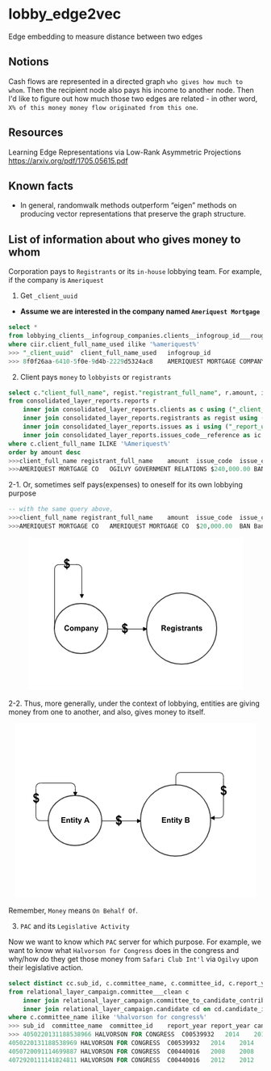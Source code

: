 # lobby_edge2vec
Edge embedding to measure distance between two edges 

## Notions
Cash flows are represented in a directed graph `who gives how much to whom`. Then the recipient node also pays his income to another node. Then I'd like to figure out how much those two edges are related - in other word, `X% of this money money flow originated from this one`. 

## Resources
Learning Edge Representations via Low-Rank Asymmetric
Projections https://arxiv.org/pdf/1705.05615.pdf

## Known facts
- In general, randomwalk methods outperform “eigen” methods on producing vector representations that preserve the graph structure.

## List of information about who gives money to whom

Corporation pays to `Registrants` or its `in-house` lobbying team.
For example, if the company is `Ameriquest` 

1. Get `_client_uuid`
- **Assume we are interested in the company named `Ameriquest Mortgage`**

```sql
select *
from lobbying_clients__infogroup_companies.clients__infogroup_id___rough ciir 
where ciir.client_full_name_used ilike '%ameriquest%'
>>> "_client_uuid"	client_full_name_used	infogroup_id
>>> 8f0f26aa-6410-5f0e-9d4b-2229d5324ac8	AMERIQUEST MORTGAGE COMPANY	424328982
```

2. Client pays `money` to `lobbyists` or `registrants`



```sql
select c."client_full_name", regist."registrant_full_name", r.amount, i.issue_code, ic.issue_code_description 
from consolidated_layer_reports.reports r 
	inner join consolidated_layer_reports.clients as c using ("_client_uuid" )
	inner join consolidated_layer_reports.registrants as regist using ("_registrant_uuid")
	inner join consolidated_layer_reports.issues as i using ("_report_uuid")
	inner join consolidated_layer_reports.issues_code__reference as ic using ("issue_code")
where c.client_full_name ILIKE '%Ameriquest%'
order by amount desc
>>>client_full_name	registrant_full_name	amount	issue_code	issue_code_description
>>>AMERIQUEST MORTGAGE CO	OGILVY GOVERNMENT RELATIONS	$240,000.00	BAN	Banking
```

2-1. Or, sometimes self pays(expenses) to oneself for its own lobbying purpose
```sql
-- with the same query above,
>>>client_full_name	registrant_full_name	amount	issue_code	issue_code_description
>>>AMERIQUEST MORTGAGE CO	AMERIQUEST MORTGAGE CO	$20,000.00	BAN	Banking
```
<p align="center"> <img src="Screen%20Shot%202020-05-08%20at%202.37.44%20AM.png"/> </p>

2-2. Thus, more generally, under the context of lobbying, entities are giving money from one to another, and also, gives money to itself. 

<p align="center"> <img src="Screen%20Shot%202020-05-08%20at%203.03.13%20AM.png"/> </p>

Remember, `Money` means `On Behalf Of`.

3. `PAC` and its `Legislative Activity`

Now we want to know which `PAC` server for which purpose. For example, we want to know what `Halvorson for Congress` does in the congress and why/how do they get those money from `Safari Club Int'l` via `Ogilvy` upon their legislative action.

```sql
select distinct cc.sub_id, c.committee_name, c.committee_id, c.report_year, cc.report_year, cc.candidate_id, cd.candidate_name, cc.tran_amount
from relational_layer_campaign.committee___clean c
	inner join relational_layer_campaign.committee_to_candidate_contribution___clean cc on cc.committee_id = c.committee_id and cc.report_year = c.report_year
	inner join relational_layer_campaign.candidate cd on cd.candidate_id= c.candidate_id and cd.report_year = c.report_year 
where c.committee_name ilike '%halvorson for congress%'
>>> sub_id	committee_name	committee_id	report_year	report_year	candidate_id	candidate_name	tran_amount
>>> 4050220131188538966	HALVORSON FOR CONGRESS	C00539932	2014	2014	H8IL11113	HALVORSON, DEBORAH L	$1,000.00
4050220131188538969	HALVORSON FOR CONGRESS	C00539932	2014	2014	H8AZ01104	HALVORSON, DEBORAH L	$1,000.00
4050720091114699887	HALVORSON FOR CONGRESS	C00440016	2008	2008	H8LA04241	HALVORSON, DEBORAH 'DEBBIE'	$2,000.00
4072920111141824811	HALVORSON FOR CONGRESS	C00440016	2012	2012	H6NC08111	HALVORSON, DEBORAH	$2,500.00
```
